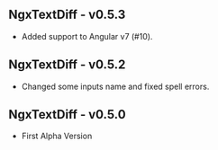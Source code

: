 ## NgxTextDiff - v0.5.3
* Added support to Angular v7 (#10).

## NgxTextDiff - v0.5.2
* Changed some inputs name and fixed spell errors.

## NgxTextDiff - v0.5.0
* First Alpha Version
